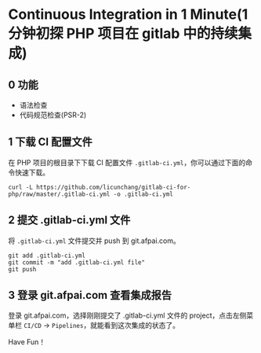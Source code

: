 # Continuous Integration in 1 Minute(1 分钟初探 PHP 项目在 gitlab 中的持续集成)

## 0 功能

* 语法检查
* 代码规范检查(PSR-2)

## 1 下载 CI 配置文件

在 PHP 项目的根目录下下载 CI 配置文件 `.gitlab-ci.yml`，你可以通过下面的命令快速下载。

```
curl -L https://github.com/licunchang/gitlab-ci-for-php/raw/master/.gitlab-ci.yml -o .gitlab-ci.yml
```

## 2 提交 .gitlab-ci.yml 文件

将 `.gitlab-ci.yml` 文件提交并 push 到 git.afpai.com。

```
git add .gitlab-ci.yml
git commit -m "add .gitlab-ci.yml file"
git push
```

## 3 登录 git.afpai.com 查看集成报告

登录 git.afpai.com，选择刚刚提交了 .gitlab-ci.yml 文件的 project，点击左侧菜单栏 `CI/CD` -> `Pipelines`，就能看到这次集成的状态了。



Have Fun！